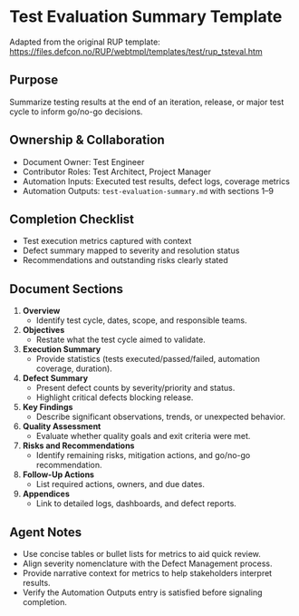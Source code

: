 # Test Evaluation Summary Template

Adapted from the original RUP template: <https://files.defcon.no/RUP/webtmpl/templates/test/rup_tsteval.htm>

## Purpose

Summarize testing results at the end of an iteration, release, or major test cycle to inform go/no-go decisions.

## Ownership & Collaboration

- Document Owner: Test Engineer
- Contributor Roles: Test Architect, Project Manager
- Automation Inputs: Executed test results, defect logs, coverage metrics
- Automation Outputs: `test-evaluation-summary.md` with sections 1–9

## Completion Checklist

- Test execution metrics captured with context
- Defect summary mapped to severity and resolution status
- Recommendations and outstanding risks clearly stated

## Document Sections

1. **Overview**
   - Identify test cycle, dates, scope, and responsible teams.
2. **Objectives**
   - Restate what the test cycle aimed to validate.
3. **Execution Summary**
   - Provide statistics (tests executed/passed/failed, automation coverage, duration).
4. **Defect Summary**
   - Present defect counts by severity/priority and status.
   - Highlight critical defects blocking release.
5. **Key Findings**
   - Describe significant observations, trends, or unexpected behavior.
6. **Quality Assessment**
   - Evaluate whether quality goals and exit criteria were met.
7. **Risks and Recommendations**
   - Identify remaining risks, mitigation actions, and go/no-go recommendation.
8. **Follow-Up Actions**
   - List required actions, owners, and due dates.
9. **Appendices**
   - Link to detailed logs, dashboards, and defect reports.

## Agent Notes

- Use concise tables or bullet lists for metrics to aid quick review.
- Align severity nomenclature with the Defect Management process.
- Provide narrative context for metrics to help stakeholders interpret results.
- Verify the Automation Outputs entry is satisfied before signaling completion.
